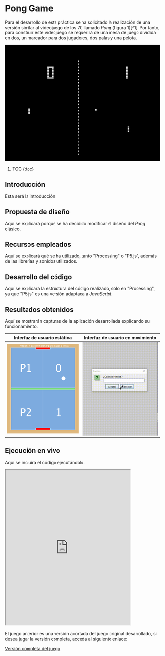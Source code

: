 # Pong Game

Para el desarrollo de esta práctica se ha solicitado la realización de una versión similar al videojuego de los 70 llamado *Pong* (figura 1)[^1]. 
Por tanto, para construir este videojuego se requerirá de una mesa de juego dividida en dos, un marcador para dos jugadores, dos palas y una pelota.

![](/images/ping_pong/pong_original.png "[^1]Fig. 1: Interfaz del juego original")

1. TOC
{:toc}

## Introducción

Esta será la introducción

## Propuesta de diseño

Aquí se explicará porque se ha decidido modificar el diseño del *Pong* clásico.

## Recursos empleados

Aquí se explicará qué se ha utilizado, tanto "Processing" o "P5.js", además de las librerías y sonidos utilizados.

## Desarrollo del código 

Aquí se explicará la estructura del código realizado, sólo en "Processing", ya que "P5.js" es una versión adaptada a *JavaScript*.

## Resultados obtenidos

Aquí se mostrarán capturas de la aplicación desarrollada explicando su funcionamiento.

| Interfaz de usuario estática | Interfaz de usuario en movimiento | 
| - | - |
| ![](/images/ping_pong/ping_pong.PNG "Interfaz de usuario estática") | ![](/images/ping_pong/ping_pong.gif "Interfaz de usuario en movimiento") |

## Ejecución en vivo

Aquí se incluirá el código ejecutándolo.

<iframe width="405" height="505" src="https://editor.p5js.org/JoseMAP-99/embed/DOoIYbaU1"></iframe>

El juego anterior es una versión acortada del juego original desarrollado, si desea jugar la versión completa, acceda al siguiente enlace:

[Versión completa del juego](https://editor.p5js.org/JoseMAP-99/present/yk1-VJP5t)
